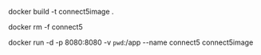 docker build -t connect5image .

docker rm -f connect5

docker run -d -p 8080:8080 -v `pwd`:/app --name connect5 connect5image